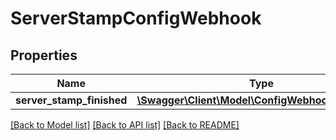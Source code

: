 # ServerStampConfigWebhook

## Properties
Name | Type | Description | Notes
------------ | ------------- | ------------- | -------------
**server_stamp_finished** | [**\Swagger\Client\Model\ConfigWebhookTemplate[]**](ConfigWebhookTemplate.md) |  | [optional] 

[[Back to Model list]](../README.md#documentation-for-models) [[Back to API list]](../README.md#documentation-for-api-endpoints) [[Back to README]](../README.md)


